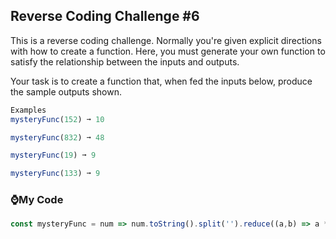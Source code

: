 ## Reverse Coding Challenge #6
This is a reverse coding challenge. Normally you're given explicit directions with how to create a function. Here, you must generate your own function to satisfy the relationship between the inputs and outputs.

Your task is to create a function that, when fed the inputs below, produce the sample outputs shown.
```js
Examples
mysteryFunc(152) ➞ 10

mysteryFunc(832) ➞ 48

mysteryFunc(19) ➞ 9

mysteryFunc(133) ➞ 9
```
### :watch:My Code
```js
const mysteryFunc = num => num.toString().split('').reduce((a,b) => a * b);

```
